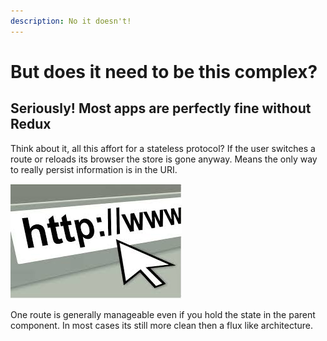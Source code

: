```yaml
---
description: No it doesn't!
---
```


# But does it need to be this complex?

## Seriously! Most apps are perfectly fine without Redux

Think about it, all this affort for a stateless protocol? If the user switches a route or reloads its browser the store is gone anyway. Means the only way to really persist information is in the URI. 

![](.gitbook/assets/image%20%287%29.png)

One route is generally manageable even if you hold the state in the parent component. In most cases its still more clean then a flux like architecture.

